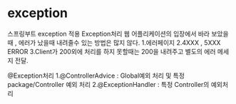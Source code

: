 # exception
스프링부트 exception 적용
Exception처리
웹 어플리케이션의 입장에서 바라 보았을때 , 에러가 났을때 내려줄수 있는 방법은 많지 않다.
1.에러페이지
2.4XXX , 5XXX ERROR
3.Client가 200외에 처리를 하지 못할때는 200을 내려주고 별도의 에러 메세지 전달.

@Exception처리
1.@ControllerAdvice : Global예외 처리 및 특정 package/Controller 예외 처리
2.@ExceptionHandler : 특정 Controller의 예외처리
